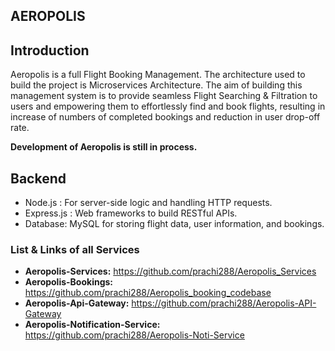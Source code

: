 ## AEROPOLIS

## Introduction

Aeropolis is a full Flight Booking Management. The architecture used to build the project is Microservices Architecture. The aim of building this management system is to provide seamless Flight Searching & Filtration to users and empowering them to effortlessly find and book flights, resulting in increase of numbers of completed bookings and reduction in user drop-off rate. 

**Development of Aeropolis is still in process.**

## Backend 

- Node.js : For server-side logic and handling HTTP requests.
- Express.js : Web frameworks to build RESTful APIs.
- Database: MySQL for storing flight data, user information, and bookings.

### List & Links of all Services

- **Aeropolis-Services:** https://github.com/prachi288/Aeropolis_Services
- **Aeropolis-Bookings:** https://github.com/prachi288/Aeropolis_booking_codebase
- **Aeropolis-Api-Gateway:** https://github.com/prachi288/Aeropolis-API-Gateway
- **Aeropolis-Notification-Service:** https://github.com/prachi288/Aeropolis-Noti-Service
